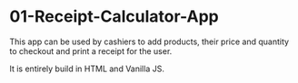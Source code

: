 # 01-Receipt-Calculator-App
This app can be used by cashiers to add products, their price and quantity to checkout and print a receipt for the user.

It is entirely build in HTML and Vanilla JS.
